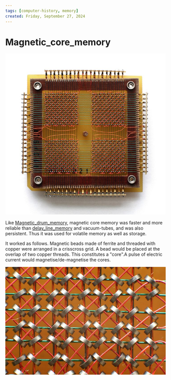 ```yaml
---
tags: [computer-history, memory]
created: Friday, September 27, 2024
---
```


# Magnetic_core_memory

![](../img/magnetic-core-memory.jpg)

Like [Magnetic_drum_memory](Magnetic_drum_memory.md), magnetic core memory was
faster and more reliable than [delay_line_memory](Delay_line_memory.md) and
vacuum-tubes, and was also persistent. Thus it was used for volatile memory as
well as storage.

It worked as follows. Magnetic beads made of ferrite and threaded with copper
were arranged in a crisscross grid. A bead would be placed at the overlap of two
copper threads. This constitutes a "core".A pulse of electric current would
magnetise/de-magnetise the cores.

![](../img/magnetic-core-closeup.jpg)
